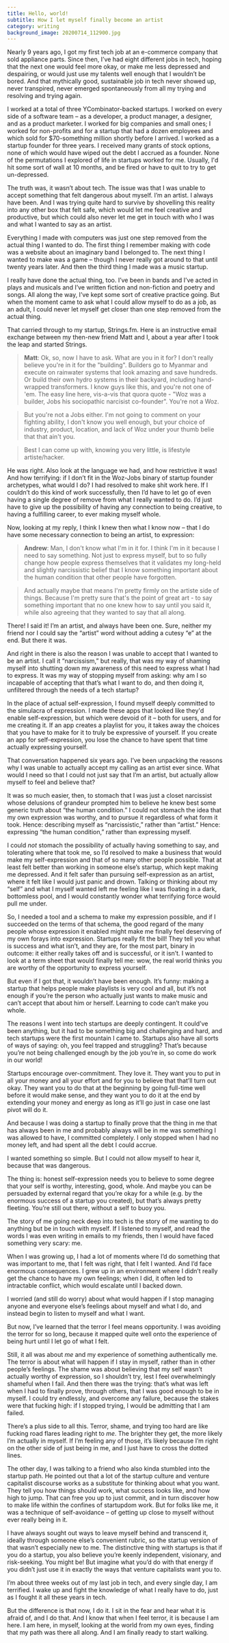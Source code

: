 ```yaml
---
title: Hello, world!
subtitle: How I let myself finally become an artist
category: writing
background_image: 20200714_112900.jpg
---
```


Nearly 9 years ago, I got my first tech job at an e-commerce company that sold appliance parts\. Since then, I’ve had eight different jobs in tech, hoping that the next one would feel more okay, or make me less depressed and despairing, or would just use my talents well enough that I wouldn’t be bored\. And that mythically good, sustainable job in tech never showed up, never transpired, never emerged spontaneously from all my trying and resolving and trying again\.
<!--more-->

I worked at a total of three YCombinator\-backed startups\. I worked on every side of a software team – as a developer, a product manager, a designer, and as a product marketer\. I worked for big companies and small ones; I worked for non\-profits and for a startup that had a dozen employees and which sold for $70\-something million shortly before I arrived\. I worked as a startup founder for three years\. I received many grants of stock options, none of which would have wiped out the debt I accrued as a founder\. None of the permutations I explored of life in startups worked for me. Usually, I'd hit some sort of wall at 10 months, and be fired or have to quit to try to get un-depressed\.

The truth was, it wasn’t about tech\. The issue was that I was unable to accept something that felt dangerous about myself\. I’m an artist\. I always have been\. And I was trying quite hard to survive by shovelling this reality into any other box that felt safe, which would let me feel creative and productive, but which could also never let me get in touch with who I was and what I wanted to say as an artist\.

Everything I made with computers was just one step removed from the actual thing I wanted to do\. The first thing I remember making with code was a website about an imaginary band I belonged to\. The next thing I wanted to make was a game – though I never really got around to that until twenty years later\. And then the third thing I made was a music startup\.

I really have done the actual thing, too\. I’ve been in bands and I’ve acted in plays and musicals and I’ve written fiction and non\-fiction and poetry and songs\. All along the way, I’ve kept some sort of creative practice going\. But when the moment came to ask what I could allow myself to do as a job, as an adult, I could never let myself get closer than one step removed from the actual thing\.

That carried through to my startup, Strings\.fm\. Here is an instructive email exchange between my then\-new friend Matt and I, about a year after I took the leap and started Strings\.

> ​**Matt**​: Ok, so, now I have to ask\. What are you in it for? I don't really believe you're in it for the "building"\. Builders go to Myanmar and execute on rainwater systems that look amazing and save hundreds\. Or build their own hydro systems in their backyard, including hand\-wrapped transformers\. I know guys like this, and you're not one of 'em\. The easy line here, vis\-a\-vis that quora quote \- "Woz was a builder, Jobs his sociopathic narcisist co\-founder"\. You're not a Woz\.

> But you're not a Jobs either\. I'm not going to comment on your fighting ability, I don't know you well enough, but your choice of industry, product, location, and lack of Woz under your thumb belie that that ain't you\.

> Best I can come up with, knowing you very little, is lifestyle artiste/hacker\.

He was right\. Also look at the language we had, and how restrictive it was\! And how terrifying: if I don’t fit in the Woz\-Jobs binary of startup founder archetypes, what would I do? I had resolved to make shit work here\. If I couldn’t do this kind of work successfully, then I’d have to let go of even having a single degree of remove from what I really wanted to do\. I’d just have to give up the possibility of having any connection to being creative, to having a fulfilling career, to ever making myself whole\.

Now, looking at my reply, I think I knew then what I know now – that I do have some necessary connection to being an artist, to expression:

> ​**Andrew**​: Man, I don't know what I'm in it for\. I think I'm in it because I need to say something\. Not just to express myself, but to so fully change how people express themselves that it validates my long\-held and slightly narcissistic belief that I know something important about the human condition that other people have forgotten\.

> And actually maybe that means I'm pretty firmly on the artiste side of things\. Because I'm pretty sure that's the point of great art \- to say something important that no one knew how to say until you said it, while also agreeing that they wanted to say that all along\.

There\! I said it\! I’m an artist, and always have been one\. Sure, neither my friend nor I could say the “artist” word without adding a cutesy “e” at the end\. But there it was\.

And right in there is also the reason I was unable to accept that I wanted to be an artist\. I call it “narcissism,” but really, that was my way of shaming myself into shutting down my awareness of this need to express what I had to express\. It was my way of stopping myself from asking: why am I so incapable of accepting that that’s what I want to do, and then doing it, unfiltered through the needs of a tech startup?

In the place of actual self\-expression, I found myself deeply committed to the simulacra of expression. I made these apps that looked like they'd enable self\-expression, but which were devoid of it – both for users, and for me creating it\. If an app creates a playlist for you, it takes away the choices that you have to make for it to truly be expressive of yourself\. If you create an app for self\-expression, you lose the chance to have spent that time actually expressing yourself\.

That conversation happened six years ago\. I’ve been unpacking the reasons why I was unable to actually accept my calling as an artist ever since\. What would I need so that I could not just say that I’m an artist, but actually allow myself to feel and believe that?

It was so much easier, then, to stomach that I was just a closet narcissist whose delusions of grandeur prompted him to believe he knew best some generic truth about “the human condition\.” I could not stomach the idea that my own expression was worthy, and to pursue it regardless of what form it took\. Hence: describing myself as “narcissistic,” rather than “artist\.” Hence: expressing “the human condition,” rather than expressing myself\.

I could *not* stomach the possibility of actually having something to say, and tolerating where that took me, so I’d resolved to make a business that would make my self\-expression and that of so many other people possible\. That at least felt better than working in someone else’s startup, which kept making me depressed\. And it felt safer than pursuing self\-expression as an artist, where it felt like I would just panic and drown\. Talking or thinking about my “self” and what I myself wanted left me feeling like I was floating in a dark, bottomless pool, and I would constantly wonder what terrifying force would pull me under\.

So, I needed a tool and a schema to make my expression possible, and if I succeeded on the terms of that schema, the good regard of the many people whose expression it enabled might make me finally feel deserving of my own forays into expression\. Startups really fit the bill\! They tell you what is success and what isn’t, and they are, for the most part, binary in outcome: it either really takes off and is successful, or it isn’t\. I wanted to look at a term sheet that would finally tell me: wow, the real world thinks you are worthy of the opportunity to express yourself\.

But even if I got that, it wouldn’t have been enough\. It’s funny: making a startup that helps people make playlists is very cool and all, but it’s not enough if you’re the person who actually just wants to make music and can’t accept that about him or herself\. Learning to code can’t make you whole\.

The reasons I went into tech startups are deeply contingent\. It could’ve been anything, but it had to be something big and challenging and hard, and tech startups were the first mountain I came to\. Startups also have all sorts of ways of saying: oh, you feel trapped and struggling? That’s because you’re not being challenged enough by the job you’re in, so come do work in our world\!

Startups encourage over\-commitment\. They love it\. They want you to put in all your money and all your effort and for you to believe that that’ll turn out okay\. They want you to do that at the beginning by going full\-time well before it would make sense, and they want you to do it at the end by extending your money and energy as long as it’ll go just in case one last pivot will do it\.

And because I was doing a startup to finally prove that the thing in me that has always been in me and probably always will be in me was something I was allowed to have, I committed completely\. I only stopped when I had no money left, and had spent all the debt I could accrue\.

I wanted something so simple\. But I could not allow myself to hear it, because that was dangerous\.

The thing is: honest self\-expression needs you to believe to some degree that your self is worthy, interesting, good, whole\. And maybe you can be persuaded by external regard that you’re okay for a while \(e\.g\. by the enormous success of a startup you created\), but that’s always pretty fleeting\. You’re still out there, without a self to buoy you\.

The story of me going neck deep into tech is the story of me wanting to do anything but be in touch with myself\. If I listened to myself, and read the words I was even writing in emails to my friends, then I would have faced something very scary: me\.

When I was growing up, I had a lot of moments where I’d do something that was important to me, that I felt was right, that I felt I wanted\. And I’d face enormous consequences\. I grew up in an environment where I didn’t really get the chance to have my own feelings; when I did, it often led to intractable conflict, which would escalate until I backed down\.

I worried \(and still do worry\) about what would happen if I stop managing anyone and everyone else’s feelings about myself and what I do, and instead begin to listen to myself and what I want\.

But now, I’ve learned that the terror I feel means opportunity\. I was avoiding the terror for so long, because it mapped quite well onto the experience of being hurt until I let go of what I felt\.

Still, it all was about ​*me*​ and my experience of something authentically me\. The terror is about what will happen if I stay in myself, rather than in other people’s feelings\. The shame was about believing that my self wasn’t actually worthy of expression, so I shouldn’t try, lest I feel overwhelmingly shameful when I fail\. And then there was the trying: that’s what was left when I had to finally prove, through others, that I was good enough to be in myself\. I could try endlessly, and overcome any failure, because the stakes were that fucking high: if I stopped trying, I would be admitting that I am failed\.

There’s a plus side to all this\. Terror, shame, and trying too hard are like fucking road flares leading right to ​*me*​\. The brighter they get, the more likely I’m actually in myself\. If I’m feeling any of those, it’s likely because I’m right on the other side of just being in me, and I just have to cross the dotted lines\.

The other day, I was talking to a friend who also kinda stumbled into the startup path\. He pointed out that a lot of the startup culture and venture capitalist discourse works as a substitute for thinking about what you want\. They tell you how things should work, what success looks like, and how high to jump\. That can free you up to just commit, and in turn discover how to make life within the confines of startupdom work\. But for folks like me, it was a technique of self\-avoidance – of getting up close to myself without ever really being in it\.

I have always sought out ways to leave myself behind and transcend it, ideally through someone else’s convenient rubric, so the startup version of that wasn’t especially new to me\. The distinctive thing with startups is that if you do a startup, you also believe you’re keenly independent, visionary, and risk\-seeking\. You might be\! But imagine what you’d do with that energy if you didn’t just use it in exactly the ways that venture capitalists want you to\.

I’m about three weeks out of my last job in tech, and every single day, I am terrified\. I wake up and fight the knowledge of what I really have to do, just as I fought it all these years in tech\.

But the difference is that now, I do it\. I sit in the fear and hear what it is afraid of, and I do that\. And I know that when I feel terror, it is because I am here\. I am here, in myself, looking at the world from my own eyes, finding that my path was there all along\. And I am finally ready to start walking\.
